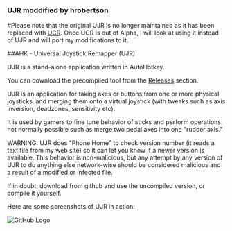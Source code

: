 ### UJR moddified by hrobertson

#Please note that the original UJR is no longer maintained as it has been replaced with [UCR](https://github.com/evilC/UCR).
Once UCR is out of Alpha, I will look at using it instead of UJR and will port my modifications to it.

##AHK - Universal Joystick Remapper (UJR)

UJR is a stand-alone application written in AutoHotkey.   

You can download the precompiled tool from the [Releases](https://github.com/hrobertson/AHK-Universal-Joystick-Remapper/releases) section.

UJR is an application for taking axes or buttons from one or more physical joysticks, and merging them onto a virtual joystick (with tweaks such as axis inversion, deadzones, sensitivity etc).

It is used by gamers to fine tune behavior of sticks and perform operations not normally possible such as merge two pedal axes into one "rudder axis."

WARNING: UJR does "Phone Home" to check version number (it reads a text file from my web site) so it can let you know if a newer version is available. This behavior is non-malicious, but any attempt by any version of UJR to do anything else network-wise should be considered malicious and a result of a modified or infected file.

If in doubt, download from github and use the uncompiled version, or compile it yourself.

Here are some screenshots of UJR in action:

![GitHub Logo](http://i.imgur.com/41rNZro.png)
